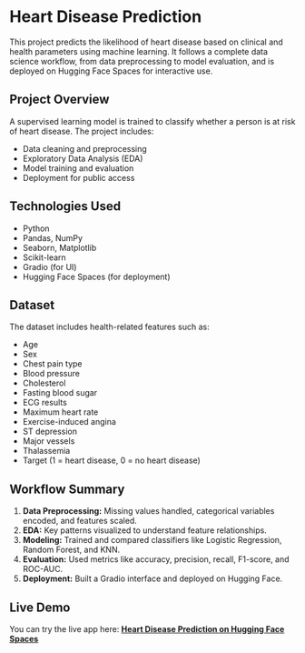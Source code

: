 # Heart Disease Prediction

This project predicts the likelihood of heart disease based on clinical and health parameters using machine learning. It follows a complete data science workflow, from data preprocessing to model evaluation, and is deployed on Hugging Face Spaces for interactive use.

## Project Overview

A supervised learning model is trained to classify whether a person is at risk of heart disease. The project includes:

* Data cleaning and preprocessing
* Exploratory Data Analysis (EDA)
* Model training and evaluation
* Deployment for public access

## Technologies Used

* Python
* Pandas, NumPy
* Seaborn, Matplotlib
* Scikit-learn
* Gradio (for UI)
* Hugging Face Spaces (for deployment)

## Dataset

The dataset includes health-related features such as:

* Age
* Sex
* Chest pain type
* Blood pressure
* Cholesterol
* Fasting blood sugar
* ECG results
* Maximum heart rate
* Exercise-induced angina
* ST depression
* Major vessels
* Thalassemia
* Target (1 = heart disease, 0 = no heart disease)

## Workflow Summary

1. **Data Preprocessing:** Missing values handled, categorical variables encoded, and features scaled.
2. **EDA:** Key patterns visualized to understand feature relationships.
3. **Modeling:** Trained and compared classifiers like Logistic Regression, Random Forest, and KNN.
4. **Evaluation:** Used metrics like accuracy, precision, recall, F1-score, and ROC-AUC.
5. **Deployment:** Built a Gradio interface and deployed on Hugging Face.

## Live Demo

You can try the live app here:
**[Heart Disease Prediction on Hugging Face Spaces]([https://huggingface.co/spaces/your-username/heart-disease-prediction](https://huggingface.co/spaces/Husnain572/Heart-Disease-Prediction))**

